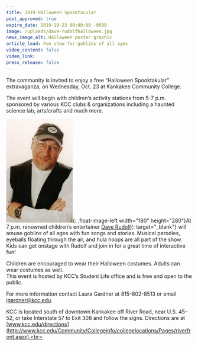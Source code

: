 ```yaml
---
title: 2019 Halloween Spooktacular
post_approved: true
expire_date: 2019-10-23 00:00:00 -0500
image: /uploads/dave-rudolfhalloween.jpg
news_image_alt: Halloween poster graphic
article_lead: Fun show for goblins of all ages
video_content: false
video_link:
press_release: false
---
```


The community is invited to enjoy a free “Halloween Spooktakular” extravaganza, on Wednesday, Oct. 23 at Kankakee Community College.

The event will begin with children’s activity stations from 5-7 p.m. sponsored by various KCC clubs & organizations including a haunted science lab, arts/crafts and much more.

![](/uploads/dave-rudolf.png){: .float-image-left width="180" height="280"}At 7 p.m. renowned children’s entertainer [Dave Rudolf](http://www.daverudolf1.com/Dave_Rudolf2/Daves_Halloween_Kid.html){: target="_blank"} will amuse goblins of all ages with fun songs and stories. Musical parodies, eyeballs floating through the air, and hula hoops are all part of the show. Kids can get onstage with Rudolf and join in for a great time of interactive fun\!

Children are encouraged to wear their Halloween costumes. Adults can wear costumes as well.<br>This event is hosted by KCC’s Student Life office and is free and open to the public.

For more information contact Laura Gardner at 815-802-8513 or email [lgardner@kcc.edu](mailto:lgardner@kcc.edu).

KCC is located south of downtown Kankakee off River Road, near U.S. 45-52, or take Interstate 57 to Exit 308 and follow the signs. Directions are at [www.kcc.edu/directions](http://www.kcc.edu/Community/Collegeinfo/collegelocations/Pages/riverfront.aspx).<br>&nbsp;
